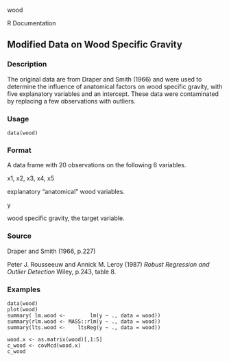 wood

R Documentation

## Modified Data on Wood Specific Gravity

### Description

The original data are from Draper and Smith (1966) and were used to determine
the influence of anatomical factors on wood specific gravity, with five
explanatory variables and an intercept. These data were contaminated by
replacing a few observations with outliers.

### Usage

    data(wood)

### Format

A data frame with 20 observations on the following 6 variables.

x1, x2, x3, x4, x5

explanatory “anatomical” wood variables.

y

wood specific gravity, the target variable.

### Source

Draper and Smith (1966, p.227)

Peter J. Rousseeuw and Annick M. Leroy (1987) _Robust Regression and Outlier
Detection_ Wiley, p.243, table 8.

### Examples

    
    data(wood)
    plot(wood)
    summary( lm.wood <-        lm(y ~ ., data = wood))
    summary(rlm.wood <- MASS::rlm(y ~ ., data = wood))
    summary(lts.wood <-    ltsReg(y ~ ., data = wood))
    
    wood.x <- as.matrix(wood)[,1:5]
    c_wood <- covMcd(wood.x)
    c_wood


